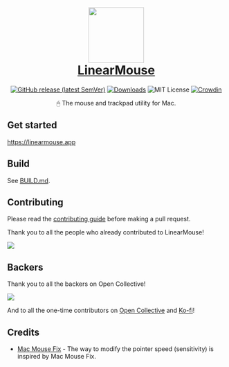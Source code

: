 <h1 align="center">
  <a href="https://linearmouse.app/">
    <img src="logo.svg" width="128" height="128" />
    <br />
    LinearMouse
  </a>
</h1>

<p align="center">
  <a href="https://github.com/linearmouse/linearmouse/releases/latest"><img alt="GitHub release (latest SemVer)" src="https://img.shields.io/github/v/release/linearmouse/linearmouse?sort=semver"></a>
  <a href="https://github.com/linearmouse/linearmouse/releases/latest/download/LinearMouse.dmg"><img src="https://img.shields.io/github/downloads/linearmouse/linearmouse/total" alt="Downloads" /></a>
  <img src="https://img.shields.io/github/license/linearmouse/linearmouse" alt="MIT License" />
  <a href="https://crowdin.com/project/linearmouse"><img src="https://badges.crowdin.net/linearmouse/localized.svg" alt="Crowdin" /></a>
</p>

<p align="center">
🖱 The mouse and trackpad utility for Mac.
</p>

## Get started

https://linearmouse.app

## Build

See [BUILD.md](BUILD.md).

## Contributing

Please read the [contributing guide](CONTRIBUTING.md) before making a pull request.

Thank you to all the people who already contributed to LinearMouse!

<a href="https://github.com/linearmouse/linearmouse/graphs/contributors">
  <img src="https://opencollective.com/linearmouse/contributors.svg?button=0" />
</a>

## Backers

Thank you to all the backers on Open Collective!

<p>
  <a href="https://opencollective.com/linearmouse">
    <img src="https://opencollective.com/linearmouse/tiers/backers.svg" />
  </a>
</p>

And to all the one-time contributors on [Open Collective](https://opencollective.com/linearmouse#section-top-financial-contributors) and [Ko-fi](https://ko-fi.com/lujjjh#topSupportersContainerDiv)!

## Credits

* [Mac Mouse Fix](https://github.com/noah-nuebling/mac-mouse-fix) - The way to modify the pointer speed (sensitivity) is inspired by Mac Mouse Fix.
